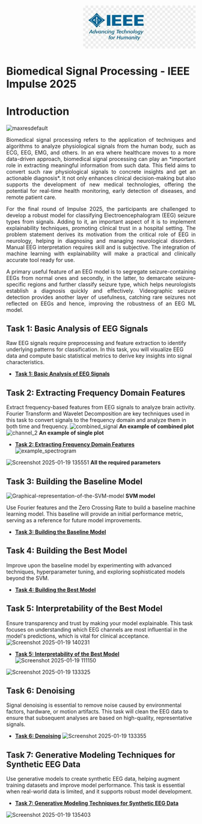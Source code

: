 <p align="right" style="margin-right: 0px;">
  <img src="th.jpg" alt="Image description" width="300"/>
</p>

# Biomedical Signal Processing - IEEE Impulse 2025



# Introduction


![maxresdefault](https://github.com/user-attachments/assets/5f5dc22a-1d8e-42d1-8629-135faf8bfa28)

<p style="text-align: justify;">Biomedical signal processing refers to the application of techniques and algorithms to analyze physiological signals from the human body, such as ECG, EEG, EMG, and others. In an era where healthcare moves to a more data-driven approach, biomedical signal processing can play an *important role in extracting meaningful information from such data. This field aims to convert such raw physiological signals to concrete insights and get an actionable diagnosis*. It not only enhances clinical decision-making but also supports the development of new medical technologies, offering the potential for real-time health monitoring, early detection of diseases, and remote patient care.</p>

<p style="text-align: justify;">For the final round of Impulse 2025, the participants are challenged to develop a robust model for classifying Electroencephalogram (EEG) seizure types from signals. Adding to it, an important aspect of it is to implement explainability techniques, promoting clinical trust in a hospital setting. The problem statement derives its motivation from the critical role of EEG in neurology, helping in diagnosing and managing neurological disorders. Manual EEG interpretation requires skill and is subjective. The integration of machine learning with explainability will make a practical and clinically accurate tool ready for use.</p>

<p style="text-align: justify;">A primary useful feature of an EEG model is to segregate seizure-containing EEGs from normal ones and secondly, in the latter, to demarcate seizure-specific regions and further classify seizure type, which helps neurologists establish a diagnosis quickly and effectively. Videographic seizure detection provides another layer of usefulness, catching rare seizures not reflected on EEGs and hence, improving the robustness of an EEG ML model.</p>


## Task 1: Basic Analysis of EEG Signals

Raw EEG signals require preprocessing and feature extraction to identify underlying patterns for classification. In this task, you will visualize EEG data and compute basic statistical metrics to derive key insights into signal characteristics.

- [**Task 1: Basic Analysis of EEG Signals**](https://github.com/Joshuathomas18/Biomedical-Signal-Processing_IEEImpulse/blob/main/task1.ipynb)

## Task 2: Extracting Frequency Domain Features

Extract frequency-based features from EEG signals to analyze brain activity. Fourier Transform and Wavelet Decomposition are key techniques used in this task to convert signals to the frequency domain and analyze them in both time and frequency.
![combined_signal](https://github.com/user-attachments/assets/53863d7e-2744-4539-bc2e-8c371cd64030)
**An example of combined plot**
![channel_2](https://github.com/user-attachments/assets/6db98132-3ab5-4b3c-81de-26577090a69d)
**An example of single plot**
- [**Task 2: Extracting Frequency Domain Features**](https://github.com/Joshuathomas18/Biomedical-Signal-Processing_IEEImpulse/blob/main/task2.ipynb)
![example_spectrogram](https://github.com/user-attachments/assets/2ef978b0-a178-42c1-b6a9-5a3f12842f6e)

![Screenshot 2025-01-19 135551](https://github.com/user-attachments/assets/2e78aea2-aa76-4623-ad96-6bff843485dd)
**All the required parameters**

## Task 3: Building the Baseline Model
![Graphical-representation-of-the-SVM-model](https://github.com/user-attachments/assets/ce92ec98-04b1-40c9-a605-b567b43c3e83)
**SVM model**

Use Fourier features and the Zero Crossing Rate to build a baseline machine learning model. This baseline will provide an initial performance metric, serving as a reference for future model improvements.

- [**Task 3: Building the Baseline Model**](https://github.com/Joshuathomas18/Biomedical-Signal-Processing_IEEImpulse/blob/main/task3.ipynb)

## Task 4: Building the Best Model

Improve upon the baseline model by experimenting with advanced techniques, hyperparameter tuning, and exploring sophisticated models beyond the SVM.

- [**Task 4: Building the Best Model**](https://github.com/Joshuathomas18/Biomedical-Signal-Processing_IEEImpulse/blob/main/task4.ipynb)

## Task 5: Interpretability of the Best Model

Ensure transparency and trust by making your model explainable. This task focuses on understanding which EEG channels are most influential in the model's predictions, which is vital for clinical acceptance.
![Screenshot 2025-01-19 140231](https://github.com/user-attachments/assets/da788597-48d4-4b70-8ad2-4ee6350197f0)


- [**Task 5: Interpretability of the Best Model**](https://github.com/Joshuathomas18/Biomedical-Signal-Processing_IEEImpulse/blob/main/task5.ipynb)
![Screenshot 2025-01-19 111150](https://github.com/user-attachments/assets/9e2829d2-aca7-435d-a480-5a793ea530d9)

![Screenshot 2025-01-19 133325](https://github.com/user-attachments/assets/16398feb-f40b-4e7f-8c68-331998d38069)
## Task 6: Denoising

Signal denoising is essential to remove noise caused by environmental factors, hardware, or motion artifacts. This task will clean the EEG data to ensure that subsequent analyses are based on high-quality, representative signals.

- [**Task 6: Denoising**](https://github.com/Joshuathomas18/Biomedical-Signal-Processing_IEEImpulse/blob/main/task6.ipynb)
![Screenshot 2025-01-19 133355](https://github.com/user-attachments/assets/c9ee0405-43f0-4543-a786-239007751fc1)

## Task 7: Generative Modeling Techniques for Synthetic EEG Data

Use generative models to create synthetic EEG data, helping augment training datasets and improve model performance. This task is essential when real-world data is limited, and it supports robust model development.

- [**Task 7: Generative Modeling Techniques for Synthetic EEG Data**](https://github.com/Joshuathomas18/Biomedical-Signal-Processing_IEEImpulse/blob/main/task7.ipynb)

![Screenshot 2025-01-19 135403](https://github.com/user-attachments/assets/b5c89242-1d6d-4072-8d1d-ffa6450a40e4)



